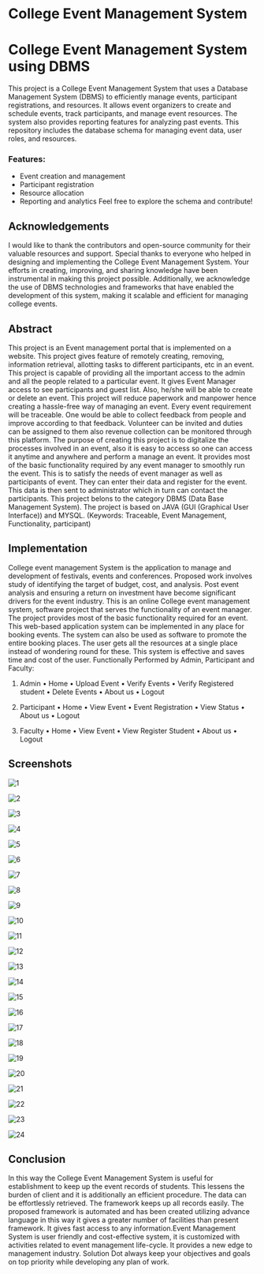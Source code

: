 # College Event Management System 
# College Event Management System using DBMS

This project is a College Event Management System that uses a Database Management System (DBMS) to efficiently manage events, participant registrations, and resources. It allows event organizers to create and schedule events, track participants, and manage event resources. The system also provides reporting features for analyzing past events. This repository includes the database schema for managing event data, user roles, and resources. 

### Features:
- Event creation and management
- Participant registration
- Resource allocation
- Reporting and analytics
Feel free to explore the schema and contribute!

## Acknowledgements
I would like to thank the contributors and open-source community for their valuable resources and support. Special thanks to everyone who helped in designing and implementing the College Event Management System. Your efforts in creating, improving, and sharing knowledge have been instrumental in making this project possible.
Additionally, we acknowledge the use of DBMS technologies and frameworks that have enabled the development of this system, making it scalable and efficient for managing college events.

## Abstract
This project is an Event management portal that is implemented on a website. This project gives feature of remotely creating, removing, information retrieval, allotting tasks to different participants, etc in an event. This project is capable of providing all the important access to the admin and all the people related to a particular event. It gives Event Manager access to see participants and guest list. Also, he/she will be able to create or delete an event. This project will reduce paperwork and manpower hence creating a hassle-free way of managing an event. Every event requirement will be traceable. One would be able to collect feedback from people and improve according to that feedback. Volunteer can be invited and duties can be assigned to them also revenue collection can be monitored through this platform. The purpose 
of creating this project is to digitalize the processes involved in an event, also it is easy to access so one can access it anytime and anywhere and perform a manage an event. It provides most of the basic functionality required by any event manager to smoothly run the event. This is to satisfy the needs of event manager as well as participants of event. They can enter their data and register for the event. This data is then sent to administrator which in turn can contact the participants. This project belons to the category DBMS (Data Base Management System). The project is based on JAVA (GUI (Graphical User Interface)) and MYSQL.
                         (Keywords: Traceable, Event Management, Functionality, participant)

## Implementation
College event management System is the application to manage and development of festivals, events and conferences. Proposed work involves study of identifying the target of budget, cost, and analysis. Post event analysis and ensuring a return on investment have become significant drivers for the event industry. This is an online College event management system, software project that serves the functionality of an event manager. The project provides most of the basic functionality required for an event. This web-based application system can be implemented in any place for booking events. 
The system can also be used as software to promote the entire booking places. The user gets all the resources at a single place instead of wondering round for these. This system is effective and saves time and cost of the user. Functionally Performed by Admin, Participant and Faculty:
1) Admin
• Home
• Upload Event
• Verify Events
• Verify Registered student
• Delete Events
• About us
• Logout
 
2) Participant
• Home
• View Event
• Event Registration
• View Status
• About us
• Logout

3) Faculty
• Home
• View Event
• View Register Student
• About us
• Logout

## Screenshots
![1](https://github.com/tharun-6116/College-Event-Management-System-Using-DBMS/blob/main/CEMS/images/coding.jpg?raw=true)

![2](https://github.com/tharun-6116/College-Event-Management-System-Using-DBMS/blob/main/CEMS/images/cook.jpg?raw=true)

![3](https://github.com/tharun-6116/College-Event-Management-System-Using-DBMS/blob/main/CEMS/images/counter.jpg?raw=true)

![4](https://github.com/tharun-6116/College-Event-Management-System-Using-DBMS/blob/main/CEMS/images/crypto1.png?raw=true)

![5](https://github.com/tharun-6116/College-Event-Management-System-Using-DBMS/blob/main/CEMS/images/cs03.jpg?raw=true)

![6](https://github.com/tharun-6116/College-Event-Management-System-Using-DBMS/blob/main/CEMS/images/cs031.jpg?raw=true)

![7](https://github.com/tharun-6116/College-Event-Management-System-Using-DBMS/blob/main/CEMS/images/dance.jpg?raw=true)

![8](https://github.com/tharun-6116/College-Event-Management-System-Using-DBMS/blob/main/CEMS/images/facebook.png?raw=true)

![9](https://github.com/tharun-6116/College-Event-Management-System-Using-DBMS/blob/main/CEMS/images/gaming.jpg?raw=true)

![10](https://github.com/tharun-6116/College-Event-Management-System-Using-DBMS/blob/main/CEMS/images/idol.jpg?raw=true)

![11](https://github.com/tharun-6116/College-Event-Management-System-Using-DBMS/blob/main/CEMS/images/instagram.png?raw=true)

![12](https://github.com/tharun-6116/College-Event-Management-System-Using-DBMS/blob/main/CEMS/images/mehandi.jpg?raw=true)

![13](https://github.com/tharun-6116/College-Event-Management-System-Using-DBMS/blob/main/CEMS/images/offstage.jpg?raw=true)

![14](https://github.com/tharun-6116/College-Event-Management-System-Using-DBMS/blob/main/CEMS/images/onstage.JPG?raw=true)

![15](https://github.com/tharun-6116/College-Event-Management-System-Using-DBMS/blob/main/CEMS/images/onstage.jpg.JPG?raw=true)

![16](https://github.com/tharun-6116/College-Event-Management-System-Using-DBMS/blob/main/CEMS/images/pubg.jpg?raw=true)

![17](https://github.com/tharun-6116/College-Event-Management-System-Using-DBMS/blob/main/CEMS/images/quiz.png?raw=true)

![18](https://github.com/tharun-6116/College-Event-Management-System-Using-DBMS/blob/main/CEMS/images/rangoli.jpg?raw=true)

![19](https://github.com/tharun-6116/College-Event-Management-System-Using-DBMS/blob/main/CEMS/images/search.jpg?raw=true)

![20](https://github.com/tharun-6116/College-Event-Management-System-Using-DBMS/blob/main/CEMS/images/search_it.jpg?raw=true)

![21](https://github.com/tharun-6116/College-Event-Management-System-Using-DBMS/blob/main/CEMS/images/sing.jpg?raw=true)

![22](https://github.com/tharun-6116/College-Event-Management-System-Using-DBMS/blob/main/CEMS/images/technical.jpg?raw=true)

![23](https://github.com/tharun-6116/College-Event-Management-System-Using-DBMS/blob/main/CEMS/images/twitter.png?raw=true)

![24](https://github.com/tharun-6116/College-Event-Management-System-Using-DBMS/blob/main/CEMS/images/youtube.png?raw=true)

## Conclusion
In this way the College Event Management System is useful for establishment to keep up the event records of students. This lessens the burden of client and it is additionally an efficient procedure. 
The data can be effortlessly retrieved. The framework keeps up all records easily. The proposed framework is automated and has been created utilizing advance language in this way it gives a greater number of facilities than present framework. It gives fast access to any information.Event Management System is user friendly and cost-effective system, it is customized with activities related to event management life-cycle.
It provides a new edge to management industry. Solution Dot always keep your objectives and goals on top priority while developing any plan of work.
